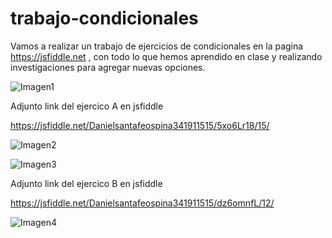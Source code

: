 # trabajo-condicionales
Vamos a realizar un trabajo de ejercicios de condicionales en la pagina https://jsfiddle.net , con todo lo que hemos aprendido en clase y realizando investigaciones para agregar nuevas opciones.



![Imagen1](https://user-images.githubusercontent.com/61298481/80557314-21037680-899c-11ea-868d-11b93b313866.png)


Adjunto link del ejercico A en jsfiddle

https://jsfiddle.net/Danielsantafeospina341911515/5xo6Lr18/15/


![Imagen2](https://user-images.githubusercontent.com/61298481/80557579-08479080-899d-11ea-9d12-e6a72cd5820e.png)




![Imagen3](https://user-images.githubusercontent.com/61298481/80559157-46937e80-89a2-11ea-8b53-cf3a35cec510.png)


Adjunto link del ejercico B en jsfiddle

https://jsfiddle.net/Danielsantafeospina341911515/dz6omnfL/12/

![Imagen4](https://user-images.githubusercontent.com/61298481/80560875-25ce2780-89a8-11ea-9d2b-3e2d94436de4.png)






